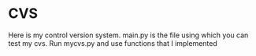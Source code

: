 CVS
===

Here is my control version system.
main.py is the file using which you can test my cvs. Run mycvs.py and use functions that I implemented

